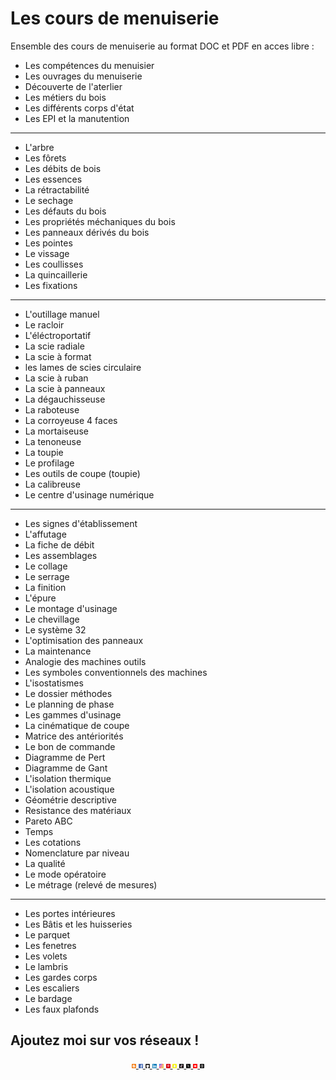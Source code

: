 # Les cours de menuiserie

Ensemble des cours de menuiserie au format DOC et PDF en acces libre :

- Les compétences du menuisier
- Les ouvrages du menuiserie
- Découverte de l'aterlier
- Les métiers du bois
- Les différents corps d'état
- Les EPI et la manutention

---

- L'arbre
- Les fôrets
- Les débits de bois
- Les essences
- La rétractabilité
- Le sechage
- Les défauts du bois
- Les propriétés méchaniques du bois
- Les panneaux dérivés du bois
- Les pointes
- Le vissage
- Les coullisses
- La quincaillerie
- Les fixations

---

- L'outillage manuel
- Le racloir
- L'éléctroportatif
- La scie radiale
- La scie à format
- les lames de scies circulaire
- La scie à ruban
- La scie à panneaux
- La dégauchisseuse
- La raboteuse
- La corroyeuse 4 faces
- La mortaiseuse
- La tenoneuse
- La toupie
- Le profilage
- Les outils de coupe (toupie)
- La calibreuse
- Le centre d'usinage numérique

---

- Les signes d'établissement
- L'affutage
- La fiche de débit
- Les assemblages
- Le collage
- Le serrage
- La finition
- L'épure
- Le montage d'usinage
- Le chevillage
- Le système 32
- L'optimisation des panneaux
- La maintenance
- Analogie des machines outils
- Les symboles conventionnels des machines
- L'isostatismes
- Le dossier méthodes
- Le planning de phase
- Les gammes d'usinage
- La cinématique de coupe
- Matrice des antériorités
- Le bon de commande
- Diagramme de Pert
- Diagramme de Gant
- L'isolation thermique
- L'isolation acoustique
- Géométrie descriptive
- Resistance des matériaux
- Pareto ABC
- Temps
- Les cotations
- Nomenclature par niveau
- La qualité
- Le mode opératoire
- Le métrage (relevé de mesures)

---

- Les portes intérieures
- Les Bâtis et les huisseries
- Le parquet
- Les fenetres
- Les volets
- Le lambris
- Les gardes corps
- Les escaliers
- Le bardage
- Les faux plafonds

## Ajoutez moi sur vos réseaux !

<p align="center">

<a href="https://kduchevreuil.blogspot.com/" target="_blank">
<img 
class="IMGlink"
src="./icones RS/blogger.png"
width= 7,5%/>
</a>

<a href="https://www.facebook.com/kduchevreuil/" target="_blank">
<img 
class="IMGlink"
src="./icones RS/facebook.png"
width= 7,5%/>
</a>

<a href="https://github.com/kduchevreuil" target="_blank">
<img 
class="IMGlink"
src="./icones RS/github.png"
width= 7,5%/>
</a>

<a href="https://www.linkedin.com/in/kevin-du-chevreuil-b7390529a/" target="_blank">
<img 
class="IMGlink"
src="./icones RS/linkedin.png"
width= 7,5%/>
</a>

<a href="https://www.instagram.com/kduchevreuil/" target="_blank">
<img 
class="IMGlink"
src="./icones RS/instagram.png"
width= 7,5%/>
</a>

<a href="https://www.pinterest.fr/kduchevreuil" target="_blank">
<img 
class="IMGlink"
src="./icones RS/pinterest.png"
width= 7,5%/>
</a>

<a href="https://www.snapchat.com/add/kduchevreuil" target="_blank">
<img 
class="IMGlink"
src="./icones RS/snapchat.png"
width= 7,5%/>
</a>

<a href="https://www.tiktok.com/@kduchevreuil" target="_blank">
<img 
class="IMGlink"
src="./icones RS/tiktok.png"
width= 7,5%/>
</a>

<a href="https://twitter.com/kduchevreuil" target="_blank">
<img 
class="IMGlink"
src="./icones RS/twitter.png"
width= 7,5%/>
</a>

<a href="https://www.youtube.com/channel/UCbR7KQ-UTx8dznOkuC5TVfQ" target="_blank">
<img 
class="IMGlink"
src="./icones RS/youtube.png"
width= 7,5%/>
</a>

<a href="https://www.threads.net/@kduchevreuil" target="_blank">
<img 
class="IMGlink"
src="./icones RS/threads.png"
width= 7,5%/>
</a>

</p>
